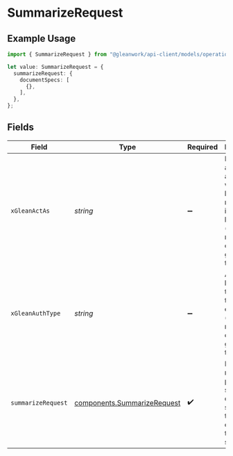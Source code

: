 # SummarizeRequest

## Example Usage

```typescript
import { SummarizeRequest } from "@gleanwork/api-client/models/operations";

let value: SummarizeRequest = {
  summarizeRequest: {
    documentSpecs: [
      {},
    ],
  },
};
```

## Fields

| Field                                                                                                                    | Type                                                                                                                     | Required                                                                                                                 | Description                                                                                                              |
| ------------------------------------------------------------------------------------------------------------------------ | ------------------------------------------------------------------------------------------------------------------------ | ------------------------------------------------------------------------------------------------------------------------ | ------------------------------------------------------------------------------------------------------------------------ |
| `xGleanActAs`                                                                                                            | *string*                                                                                                                 | :heavy_minus_sign:                                                                                                       | Email address of a user on whose behalf the request is intended to be made (should be non-empty only for global tokens). |
| `xGleanAuthType`                                                                                                         | *string*                                                                                                                 | :heavy_minus_sign:                                                                                                       | Auth type being used to access the endpoint (should be non-empty only for global tokens).                                |
| `summarizeRequest`                                                                                                       | [components.SummarizeRequest](../../models/components/summarizerequest.md)                                               | :heavy_check_mark:                                                                                                       | Includes request params such as the query and specs of the documents to summarize.                                       |